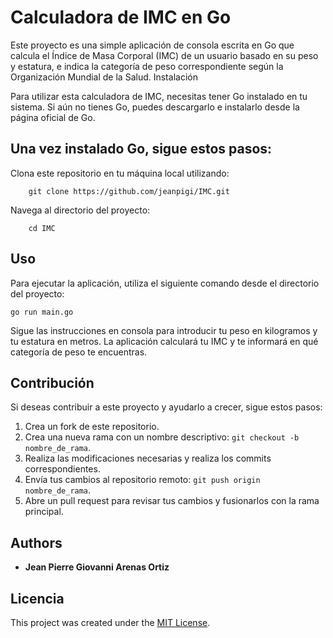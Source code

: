 # Calculadora de IMC en Go

Este proyecto es una simple aplicación de consola escrita en Go que calcula el Índice de Masa Corporal (IMC) de un usuario basado en su peso y estatura, e indica la categoría de peso correspondiente según la Organización Mundial de la Salud.
Instalación

Para utilizar esta calculadora de IMC, necesitas tener Go instalado en tu sistema. Si aún no tienes Go, puedes descargarlo e instalarlo desde la página oficial de Go.

## Una vez instalado Go, sigue estos pasos:

Clona este repositorio en tu máquina local utilizando:

```
    git clone https://github.com/jeanpigi/IMC.git
```

Navega al directorio del proyecto:

```
    cd IMC
```

## Uso

Para ejecutar la aplicación, utiliza el siguiente comando desde el directorio del proyecto:

```
go run main.go
```

Sigue las instrucciones en consola para introducir tu peso en kilogramos y tu estatura en metros. La aplicación calculará tu IMC y te informará en qué categoría de peso te encuentras.

## Contribución

Si deseas contribuir a este proyecto y ayudarlo a crecer, sigue estos pasos:

1. Crea un fork de este repositorio.
2. Crea una nueva rama con un nombre descriptivo: `git checkout -b nombre_de_rama`.
3. Realiza las modificaciones necesarias y realiza los commits correspondientes.
4. Envía tus cambios al repositorio remoto: `git push origin nombre_de_rama`.
5. Abre un pull request para revisar tus cambios y fusionarlos con la rama principal.

## Authors

- **Jean Pierre Giovanni Arenas Ortiz**

## Licencia

This project was created under the [MIT License](https://opensource.org/licenses/MIT).
